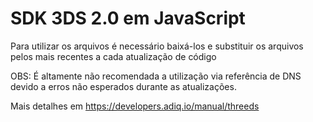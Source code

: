 # SDK 3DS 2.0 em JavaScript

Para utilizar os arquivos é necessário baixá-los e substituir os arquivos pelos mais recentes a cada atualização de código

OBS: É altamente não recomendada a utilização via referência de DNS devido a erros não esperados durante as atualizações.

Mais detalhes em https://developers.adiq.io/manual/threeds
